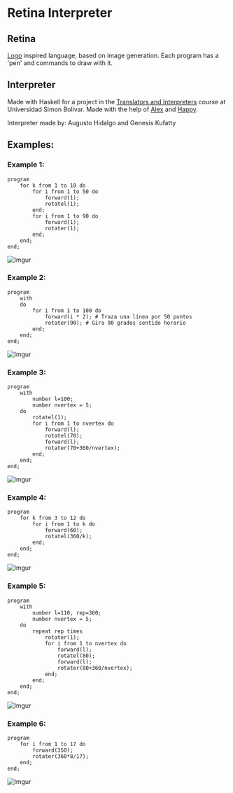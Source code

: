 # Retina Interpreter

## Retina
[Logo] inspired language, based on image generation. Each program has a 'pen' and commands to draw with it.

## Interpreter
Made with Haskell for a project in the [Translators and Interpreters] course at Universidad Simon Bolivar. Made with the help of [Alex] and [Happy].

Interpreter made by:
Augusto Hidalgo and Genesis Kufatty

## Examples:
### Example 1:
```
program
    for k from 1 to 10 do
        for i from 1 to 50 do
            forward(1);
            rotatel(1);
        end;
        for i from 1 to 90 do
            forward(1);
            rotater(1);
        end;
    end;
end;
```
![Imgur](https://i.imgur.com/fNxmbII.png)



### Example 2:
```
program
    with
    do
        for i from 1 to 100 do
            forward(i * 2); # Traza una línea por 50 puntos
            rotater(90); # Gira 90 grados sentido horario
        end;
    end;
end;
```
![Imgur](https://i.imgur.com/emySYZI.png)



### Example 3:
```
program
    with
        number l=100;
        number nvertex = 5;
    do
        rotatel(1);
        for i from 1 to nvertex do
            forward(l);
            rotatel(70);
            forward(l);
            rotater(70+360/nvertex);
        end;
    end;
end;
```
![Imgur](https://i.imgur.com/6PXwiqF.png)



### Example 4:
```
program
    for k from 3 to 12 do
        for i from 1 to k do
            forward(60);
            rotatel(360/k);
        end;
    end;
end;
```
![Imgur](https://i.imgur.com/07xfa9K.png)



### Example 5:
```
program
    with
        number l=110, rep=360;
        number nvertex = 5;
    do
        repeat rep times
            rotater(1);
            for i from 1 to nvertex do
                forward(l);
                rotatel(80);
                forward(l);
                rotater(80+360/nvertex);
            end;
        end;
    end;
end;
```
![Imgur](https://i.imgur.com/z3pxEb5.png)



### Example 6:
```
program
    for i from 1 to 17 do
        forward(350);
        rotater(360*8/17);
    end;
end;
```
![Imgur](https://i.imgur.com/biH5Czc.png)


[//]: # (References)

[Logo]: <http://el.media.mit.edu/logo-foundation/what_is_logo/logo_programming.html>
[Translators and Interpreters]: <http://ldc.usb.ve/~emhn/cursos/ci3725/>
[Alex]:<https://www.haskell.org/alex/>
[Happy]:<https://www.haskell.org/happy/>
